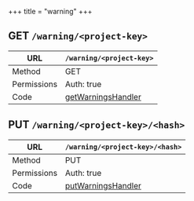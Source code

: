 +++
title = "warning"
+++


## GET `/warning/<project-key>`

URL         | **`/warning/<project-key>`**
----------- |----------
Method      | GET     
Permissions |  Auth: true
Code        | [getWarningsHandler](https://github.com/ovh/cds/search?q=%22func+%28api+*API%29+getWarningsHandler%22)
    









## PUT `/warning/<project-key>/<hash>`

URL         | **`/warning/<project-key>/<hash>`**
----------- |----------
Method      | PUT     
Permissions |  Auth: true
Code        | [putWarningsHandler](https://github.com/ovh/cds/search?q=%22func+%28api+*API%29+putWarningsHandler%22)
    









